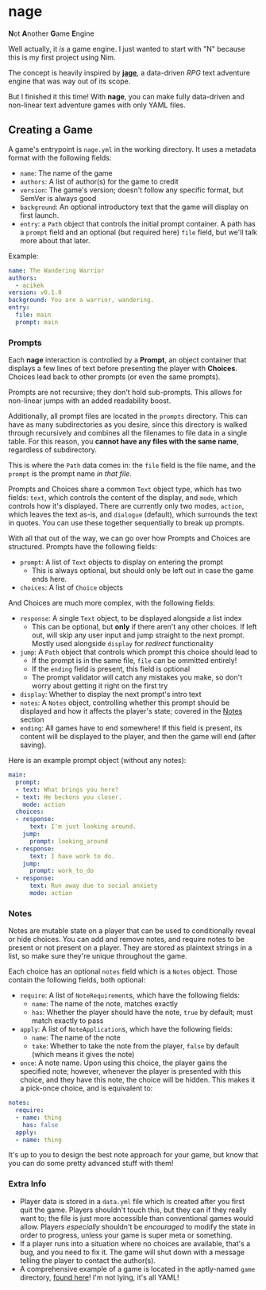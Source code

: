 # nage

**N**ot **A**nother **G**ame **E**ngine

Well actually, it *is* a game engine. I just wanted to start with "N" because this is my first project using Nim.

The concept is heavily inspired by **[jage](https://github.com/acikek/jage)**, a data-driven *RPG* text adventure engine that was way out of its scope.

But I finished it this time! With **nage**, you can make fully data-driven and non-linear text adventure games with only YAML files.

## Creating a Game

A game's entrypoint is `nage.yml` in the working directory. It uses a metadata format with the following fields:

- `name`: The name of the game
- `authors`: A list of author(s) for the game to credit
- `version`: The game's version; doesn't follow any specific format, but SemVer is always good
- `background`: An optional introductory text that the game will display on first launch.
- `entry`: a `Path` object that controls the initial prompt container. A path has a `prompt` field and an optional (but required here) `file` field, but we'll talk more about that later.

Example:

```yml
name: The Wandering Warrior
authors:
  - acikek
version: v0.1.0
background: You are a warrior, wandering.
entry:
  file: main
  prompt: main
```

### Prompts

Each **nage** interaction is controlled by a **Prompt**, an object container that displays a few lines of text before presenting the player with **Choices**. Choices lead back to other prompts (or even the same prompts).

Prompts are not recursive; they don't hold sub-prompts. This allows for non-linear jumps with an added readability boost.

Additionally, all prompt files are located in the `prompts` directory. This can have as many subdirectories as you desire, since this directory is walked through recursively and combines all the filenames to file data in a single table. For this reason, you **cannot have any files with the same name**, regardless of subdirectory.

This is where the `Path` data comes in: the `file` field is the file name, and the `prompt` is the prompt name *in that file*.

Prompts and Choices share a common `Text` object type, which has two fields: `text`, which controls the content of the display, and `mode`, which controls how it's displayed. There are currently only two modes, `action`, which leaves the text as-is, and `dialogue` (default), which surrounds the text in quotes. You can use these together sequentially to break up prompts.

With all that out of the way, we can go over how Prompts and Choices are structured. Prompts have the following fields:

- `prompt`: A list of `Text` objects to display on entering the prompt
  - This is always optional, but should only be left out in case the game ends here.
- `choices`: A list of `Choice` objects

And Choices are much more complex, with the following fields:

- `response`: A single `Text` object, to be displayed alongside a list index
  - This can be optional, but **only** if there aren't any other choices. If left out, will skip any user input and jump straight to the next prompt. Mostly used alongside `display` for *redirect* functionality
- `jump`: A `Path` object that controls which prompt this choice should lead to
  - If the prompt is in the same file, `file` can be ommitted entirely!
  - If the `ending` field is present, this field is optional
  - The prompt validator will catch any mistakes you make, so don't worry about getting it right on the first try
- `display`: Whether to display the next prompt's intro text
- `notes`: A `Notes` object, controlling whether this prompt should be displayed and how it affects the player's state; covered in the [Notes](#Notes) section
- `ending`: All games have to end somewhere! If this field is present, its content will be displayed to the player, and then the game will end (after saving).

Here is an example prompt object (without any notes):

```yml
main:
  prompt:
  - text: What brings you here?
  - text: He beckons you closer.
    mode: action
  choices:
  - response: 
      text: I'm just looking around.
    jump:
      prompt: looking_around
  - response: 
      text: I have work to do.
    jump:
      prompt: work_to_do
  - response:
      text: Run away due to social anxiety
      mode: action
```

### Notes

Notes are mutable state on a player that can be used to conditionally reveal or hide choices. You can add and remove notes, and require notes to be present or not present on a player. They are stored as plaintext strings in a list, so make sure they're unique throughout the game.

Each choice has an optional `notes` field which is a `Notes` object. Those contain the following fields, both optional:

- `require`: A list of `NoteRequirement`s, which have the following fields:
  - `name`: The name of the note, matches exactly
  - `has`: Whether the player should have the note, `true` by default; must match exactly to pass
- `apply`: A list of `NoteApplication`s, which have the following fields:
  - `name`: The name of the note
  - `take`: Whether to take the note from the player, `false` by default (which means it gives the note)
- `once`: A note name. Upon using this choice, the player gains the specified note; however, whenever the player is presented with this choice, and they have this note, the choice will be hidden. This makes it a pick-once choice, and is equivalent to:

```yml
notes:
  require:
  - name: thing
    has: false
  apply:
  - name: thing
```

It's up to you to design the best note approach for your game, but know that you can do some pretty advanced stuff with them!

### Extra Info

- Player data is stored in a `data.yml` file which is created after you first quit the game. Players shouldn't touch this, but they can if they really want to; the file is just more accessible than conventional games would allow. Players *especially* shouldn't be *encouraged* to modify the state in order to progress, unless your game is super meta or something.
- If a player runs into a situation where no choices are available, that's a bug, and you need to fix it. The game will shut down with a message telling the player to contact the author(s).
- A comprehensive example of a game is located in the aptly-named `game` directory, [found here](https://github.com/acikek/nage/game)! I'm not lying, it's all YAML!